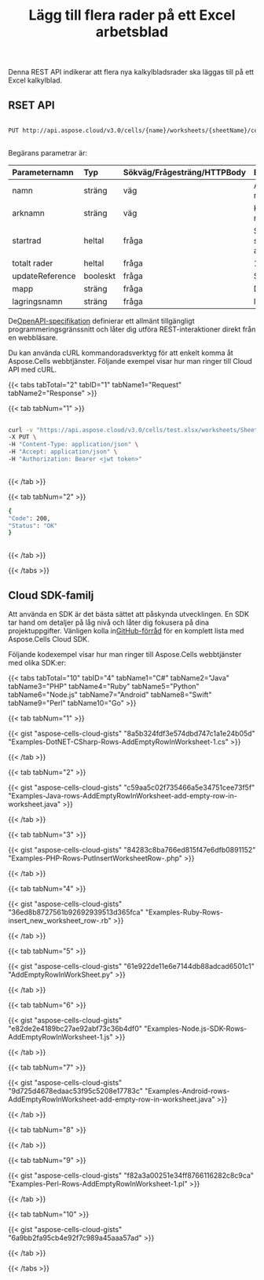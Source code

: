 ﻿---
title: Lägg till flera rader på ett Excel arbetsblad
second_title: Aspose.Cells Cloud Documen
linktitle: Rad
type: docs
url: /sv/rows/add/rows/
keywords: Add multi rows on an Excel workshee
description: Aspose.Cells Cloud REST API stöder att lägga till flera rader på ett Excel-kalkylblad. SDK stöder olika utvecklingsspråk. De inkluderar Android, C#, Go, Java, NodeJS, Perl, PHP, Python, Ruby och swift
weight: 20
kwords: Excel, Office Cloud, REST API, Spreadsheet, PDF, CSV, Json, Markdwon, Lägg till flera rader på ett Excel kalkylblad
---
Denna REST API indikerar att flera nya kalkylbladsrader ska läggas till på ett Excel kalkylblad.
 
## RSET API
 
```bash
 
PUT http://api.aspose.cloud/v3.0/cells/{name}/worksheets/{sheetName}/cells/rows
 
```
 Begärans parametrar är:
 
| Parameternamn| Typ| Sökväg/Frågesträng/HTTPBody|Beskrivning|
|:- |:- |:- |:- |
| namn| sträng| väg| Arbetsbokens namn.|
| arknamn| sträng| väg| Kalkylbladets namn.|
| startrad| heltal| fråga| Startradens index som ska användas.|
| totalt rader| heltal| fråga|1 |
| updateReference|booleskt| fråga| Sann|
| mapp| sträng| fråga| Dokumentmappen.|
| lagringsnamn| sträng| fråga| lagringsnamn.|
 
 De[OpenAPI-specifikation](https://apireference.aspose.cloud/cells/#/Cells/PutInsertWorksheetRows) definierar ett allmänt tillgängligt programmeringsgränssnitt och låter dig utföra REST-interaktioner direkt från en webbläsare.
 
Du kan använda cURL kommandoradsverktyg för att enkelt komma åt Aspose.Cells webbtjänster. Följande exempel visar hur man ringer till Cloud API med cURL.
 
{{< tabs tabTotal="2" tabID="1" tabName1="Request" tabName2="Response" >}}
 
{{< tab tabNum="1" >}}
 
```bash
 
curl -v "https://api.aspose.cloud/v3.0/cells/test.xlsx/worksheets/Sheet1/cells/rows?startrow=1&totalRows=11&updateReference=true" \
-X PUT \
-H "Content-Type: application/json" \
-H "Accept: application/json" \
-H "Authorization: Bearer <jwt token>"
 
```
 
{{< /tab >}}
 
{{< tab tabNum="2" >}}
 
```bash
{
"Code": 200,
"Status": "OK"
}
 
```
 
{{< /tab >}}
 
{{< /tabs >}}
 
## Cloud SDK-familj
 
 Att använda en SDK är det bästa sättet att påskynda utvecklingen. En SDK tar hand om detaljer på låg nivå och låter dig fokusera på dina projektuppgifter. Vänligen kolla in[GitHub-förråd](https://github.com/aspose-cells-cloud) för en komplett lista med Aspose.Cells Cloud SDK.
 
Följande kodexempel visar hur man ringer till Aspose.Cells webbtjänster med olika SDK:er:
 
 
{{< tabs tabTotal="10" tabID="4" tabName1="C#" tabName2="Java" tabName3="PHP" tabName4="Ruby" tabName5="Python" tabName6="Node.js" tabName7="Android" tabName8="Swift" tabName9="Perl" tabName10="Go" >}}

{{< tab tabNum="1" >}}

{{< gist "aspose-cells-cloud-gists" "8a5b324fdf3e574dbd747c1a1e24b05d" "Examples-DotNET-CSharp-Rows-AddEmptyRowInWorksheet-1.cs" >}}

{{< /tab >}}

{{< tab tabNum="2" >}}

{{< gist "aspose-cells-cloud-gists" "c59aa5c02f735466a5e34751cee73f5f" "Examples-Java-rows-AddEmptyRowInWorksheet-add-empty-row-in-worksheet.java" >}}

{{< /tab >}}

{{< tab tabNum="3" >}}

{{< gist "aspose-cells-cloud-gists" "84283c8ba766ed815f47e6dfb0891152" "Examples-PHP-Rows-PutInsertWorksheetRow-.php" >}}

{{< /tab >}}

{{< tab tabNum="4" >}}

{{< gist "aspose-cells-cloud-gists" "36ed8b8727561b92692939513d365fca" "Examples-Ruby-Rows-insert_new_worksheet_row-.rb" >}}

{{< /tab >}}

{{< tab tabNum="5" >}}

{{< gist "aspose-cells-cloud-gists" "61e922de11e6e7144db88adcad6501c1" "AddEmptyRowInWorkSheet.py" >}}

{{< /tab >}}

{{< tab tabNum="6" >}}

{{< gist "aspose-cells-cloud-gists" "e82de2e4189bc27ae92abf73c36b4df0" "Examples-Node.js-SDK-Rows-AddEmptyRowInWorksheet-1.js" >}}

{{< /tab >}}

{{< tab tabNum="7" >}}

{{< gist "aspose-cells-cloud-gists" "9d725d4678edaac53f95c5208e17783c" "Examples-Android-rows-AddEmptyRowInWorksheet-add-empty-row-in-worksheet.java" >}}

{{< /tab >}}

{{< tab tabNum="8" >}}

{{< /tab >}}

{{< tab tabNum="9" >}}

{{< gist "aspose-cells-cloud-gists" "f82a3a00251e34ff8766116282c8c9ca" "Examples-Perl-Rows-AddEmptyRowInWorksheet-1.pl" >}}

{{< /tab >}}

{{< tab tabNum="10" >}}

{{< gist "aspose-cells-cloud-gists" "6a9bb2fa95cb4e92f7c989a45aaa57ad" >}}

{{< /tab >}}

{{< /tabs >}}
